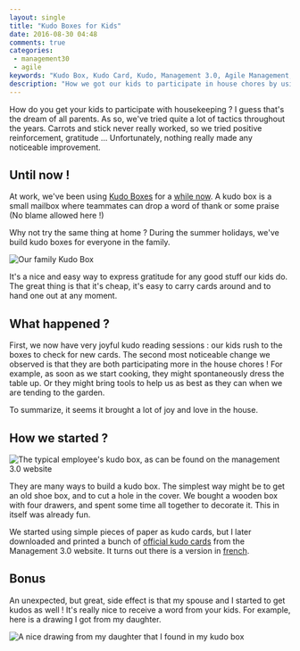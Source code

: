 ```yaml
---
layout: single
title: "Kudo Boxes for Kids"
date: 2016-08-30 04:48
comments: true
categories:
 - management30
 - agile
keywords: "Kudo Box, Kudo Card, Kudo, Management 3.0, Agile Management, Family, Kids"
description: "How we got our kids to participate in house chores by using Management 3.0 Kudo Box technique"
---
```

How do you get your kids to participate with housekeeping ? I guess that's the dream of all parents. As so, we've tried quite a lot of tactics throughout the years. Carrots and stick never really worked, so we tried positive reinforcement, gratitude ... Unfortunately, nothing really made any noticeable improvement.

## Until now !

At work, we've been using [Kudo Boxes](https://management30.com/practice/intrinsic-motivation/) for a [while now](/how-to-deal-with-the-incentive-system-in-an-agile-team/). A kudo box is a small mailbox where teammates can drop a word of thank or some praise (No blame allowed here !)

Why not try the same thing at home ? During the summer holidays, we've build kudo boxes for everyone in the family.

![Our family Kudo Box]({{site.url}}{{site.baseurl}}/imgs/2016-08-30-kudo-boxes-for-kids/kudo-box.jpg)

It's a nice and easy way to express gratitude for any good stuff our kids do. The great thing is that it's cheap, it's easy to carry cards around and to hand one out at any moment.

## What happened ?

First, we now have very joyful kudo reading sessions : our kids rush to the boxes to check for new cards. The second most noticeable change we observed is that they are both participating more in the house chores ! For example, as soon as we start cooking, they might spontaneously dress the table up. Or they might bring tools to help us as best as they can when we are tending to the garden.

To summarize, it seems it brought a lot of joy and love in the house.

## How we started ?

![The typical employee's kudo box, as can be found on the management 3.0 website]({{site.url}}{{site.baseurl}}/imgs/2016-08-30-kudo-boxes-for-kids/typical-kudo-box.jpg)

They are many ways to build a kudo box. The simplest way might be to get an old shoe box, and to cut a hole in the cover. We bought a wooden box with four drawers, and spent some time all together to decorate it. This in itself was already fun.

We started using simple pieces of paper as kudo cards, but I later downloaded and printed a bunch of [official kudo cards](https://management30.com/product/kudo-cards/) from the Management 3.0 website. It turns out there is a version in [french](https://1qjpt15fhlq3xjfpm2utibj1-wpengine.netdna-ssl.com/wp-content/uploads/2016/03/Management30-KudoCards-2015-self-print-A4-French.pdf).

## Bonus

An unexpected, but great, side effect is that my spouse and I started to get kudos as well ! It's really nice to receive a word from your kids. For example, here is a drawing I got from my daughter.

![A nice drawing from my daughter that I found in my kudo box]({{site.url}}{{site.baseurl}}/imgs/2016-08-30-kudo-boxes-for-kids/kudo-drawing.jpg)
